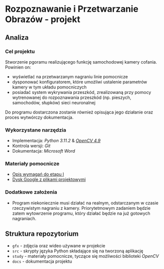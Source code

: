 # Rozpoznawanie i Przetwarzanie Obrazów - projekt

## Analiza

### Cel projektu
Stworzenie pgoramu realizującego funkcję samochodowej kamery cofania. Powinien on:
* wyświetlać na przetwarzanym nagraniu linie pomocnicze
* dysponować konfiguratorem, które umożliwi ustalenie parametrów kamery w tym układu pomocniczych
*  posiadać system wykrywania przeszkód, zrealizowaną przy pomocy wytrenowanej do rozpoznawania przeszkód (np. pieszych, samochodów, słupków) sieci neuronalnej

Do programu dostarczona zostanie również opisująca jego działanie oraz proces wytwórczy dokumentacja.

### Wykorzystane narzędzia
* Implementacja: *Python 3.11.2* & [*OpenCV 4.9*](https://opencv.org/)
* Kontrola wersji: *Git*
* Dokumentacja: *Microsoft Word*

### Materiały pomocnicze
* [Opis wymagań do etapu I](https://docs.google.com/document/d/1exun0MFuKCyoVetX0CCEUEVgM0_71UcGUWTj3PsSVzM/edit)
* [Dysk Google z plikami projektowymi](https://drive.google.com/drive/folders/1cslorDIcwKper_Hi5o5X1zpR4aH1MYiq)

### Dodatkowe założenia
* Program niekoniecznie musi działać na realnym, odstarczanym w czasie rzeczywistym nagraniu z kamery. Priorytetmowym zadaniem będzie zatem wytowrzenie programu, który działać będzie na już gotowych nagraniach.

## Struktura repozytorium
* `gfx` - zdjęcia oraz wideo używane w projekcie
* `src` - skrypty języka Python składające się na tworzoną aplikację
* `study` - materiały pomocnicze, tyczące się możliwości biblioteki *OpenCV*
* `docs` - dokumentacja projektu
